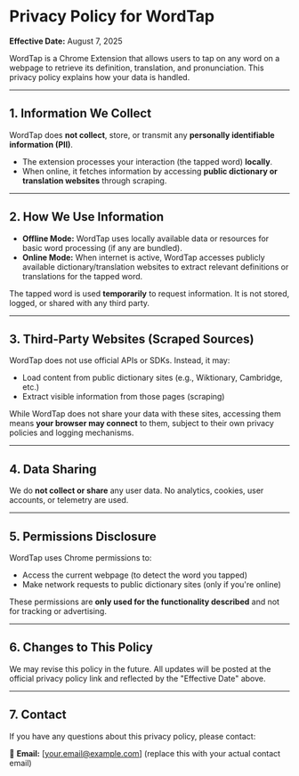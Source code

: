 
# Privacy Policy for WordTap

**Effective Date:** August 7, 2025

WordTap is a Chrome Extension that allows users to tap on any word on a webpage to retrieve its definition, translation, and pronunciation. This privacy policy explains how your data is handled.

---

## 1. Information We Collect

WordTap does **not collect**, store, or transmit any **personally identifiable information (PII)**.

- The extension processes your interaction (the tapped word) **locally**.
- When online, it fetches information by accessing **public dictionary or translation websites** through scraping.

---

## 2. How We Use Information

- **Offline Mode:** WordTap uses locally available data or resources for basic word processing (if any are bundled).
- **Online Mode:** When internet is active, WordTap accesses publicly available dictionary/translation websites to extract relevant definitions or translations for the tapped word.

The tapped word is used **temporarily** to request information. It is not stored, logged, or shared with any third party.

---

## 3. Third-Party Websites (Scraped Sources)

WordTap does not use official APIs or SDKs. Instead, it may:
- Load content from public dictionary sites (e.g., Wiktionary, Cambridge, etc.)
- Extract visible information from those pages (scraping)

While WordTap does not share your data with these sites, accessing them means **your browser may connect** to them, subject to their own privacy policies and logging mechanisms.

---

## 4. Data Sharing

We do **not collect or share** any user data. No analytics, cookies, user accounts, or telemetry are used.

---

## 5. Permissions Disclosure

WordTap uses Chrome permissions to:
- Access the current webpage (to detect the word you tapped)
- Make network requests to public dictionary sites (only if you're online)

These permissions are **only used for the functionality described** and not for tracking or advertising.

---

## 6. Changes to This Policy

We may revise this policy in the future. All updates will be posted at the official privacy policy link and reflected by the "Effective Date" above.

---

## 7. Contact

If you have any questions about this privacy policy, please contact:

📧 **Email:** [your.email@example.com] (replace this with your actual contact email)
